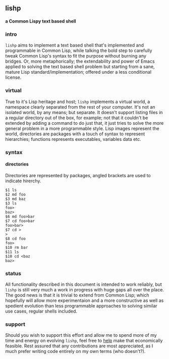## lishp
#### a Common Lispy text based shell

### intro
```lishp``` aims to implement a text based shell that's implemented and programmable in Common Lisp, while talking the bold step to carefully tweak Common Lisp's syntax to fit the purpose without burning any bridges. Or, more metaphorically; the extendability and power of Emacs applied to solving the text based shell problem but starting from a sane, mature Lisp standard/implementation; offered under a less conditional license.

### virtual
True to it's Lisp heritage and host; `lishp` implements a virtual world, a namespace clearly separated from the rest of your computer. It's not an isolated world, by any means; but separate. It doesn't support listing files in a regular directory out of the box, for example; not that it couldn't be extended by adding a command to do just that, it just tries to solve the more general problem in a more programmable style. Lisp images represent the world, directories are packages with a touch of syntax to represent hierarchies; functions represents executables, variables data etc.

### syntax

#### directories
Directories are represented by packages, angled brackets are used to indicate hirerchy.

```
$1 ls
$2 md foo
$3 md baz
$3 ls
foo>
baz>
$6 md foo>bar
$7 cd foo>bar
foo>bar>
$7 cd >
>
$8 cd foo
foo>
$10 rm bar
$11 ls
$10 cd <baz
baz>
```

### status
All functionality described in this document is intended to work reliably, but `lishp` is still very much a work in progress with huge gaps all over the place. The good news is that it is trivial to extend from Common Lisp; which hopefully will allow more experimentaion and a more constructive as well as spedient evolution than less programmable approaches to solving similar use cases, regular shells included.

### support
Should you wish to support this effort and allow me to spend more of my time and energy on evolving `lishp`, feel free to [help]() make that economically feasible. Rest assured that any contributions are most appreciated, as I much prefer writing code entirely on my own terms (who doesn't?).